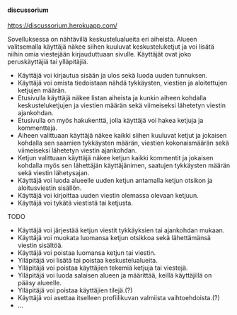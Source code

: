 #### discussorium
https://discussorium.herokuapp.com/

Sovelluksessa on nähtävillä keskustelualueita eri aiheista. Alueen valitsemalla käyttäjä näkee siihen kuuluvat keskusteluketjut ja voi lisätä niihin omia viestejään kirjauduttuaan sivulle. Käyttäjät ovat joko peruskäyttäjiä tai ylläpitäjiä.

* Käyttäjä voi kirjautua sisään ja ulos sekä luoda uuden tunnuksen.
* Käyttäjä voi omista tiedoistaan nähdä tykkäysten, viestien ja aloitettujen ketjujen määrän.
* Etusivulla käyttäjä näkee listan aiheista ja kunkin aiheen kohdalla keskusteluketjujen ja viestien määrän sekä viimeiseksi lähetetyn viestin ajankohdan.
* Etusivulla on myös hakukenttä, jolla käyttäjä voi hakea ketjuja ja kommentteja.
* Aiheen valittuaan käyttäjä näkee kaikki siihen kuuluvat ketjut ja jokaisen kohdalla sen saamien tykkäysten määrän, viestien kokonaismäärän sekä viimeiseksi lähetetyn viestin ajankohdan.
* Ketjun valittuaan käyttäjä näkee ketjun kaikki kommentit ja jokaisen kohdalla myös sen lähettäjän käyttäjänimen, saatujen tykkäysten määrän sekä viestin lähetysajan.
* Käyttäjä voi luoda alueelle uuden ketjun antamalla ketjun otsikon ja aloitusviestin sisällön.
* Käyttäjä voi kirjoittaa uuden viestin olemassa olevaan ketjuun.
* Käyttäjä voi tykätä viestistä tai ketjusta.

TODO
* Käyttäjä voi järjestää ketjun viestit tykkäyksien tai ajankohdan mukaan.
* Käyttäjä voi muokata luomansa ketjun otsikkoa sekä lähettämänsä viestin sisältöä.
* Käyttäjä voi poistaa luomansa ketjun tai viestin.
* Ylläpitäjä voi lisätä tai poistaa keskustelualueita.
* Ylläpitäjä voi poistaa käyttäjien tekemiä ketjuja tai viestejä.
* Ylläpitäjä voi luoda salaisen alueen ja määrittää, keillä käyttäjillä on pääsy alueelle.
* Ylläpitäjä voi poistaa käyttäjien tilejä.(?)
* Käyttäjä voi asettaa itselleen profiilikuvan valmiista vaihtoehdoista.(?)
* ...

